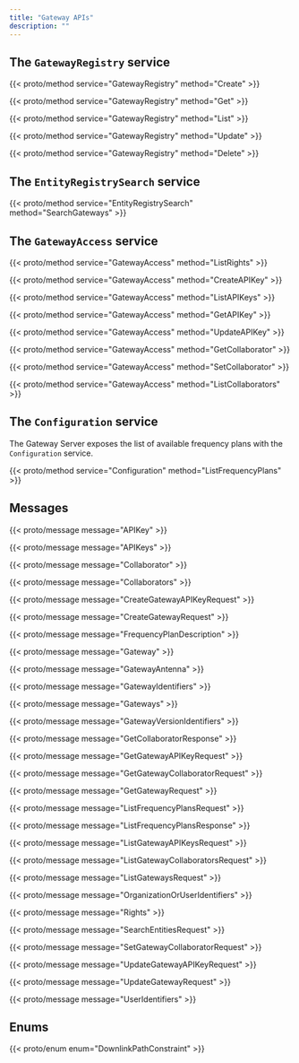 ```yaml
---
title: "Gateway APIs"
description: ""
---
```


## The `GatewayRegistry` service

{{< proto/method service="GatewayRegistry" method="Create" >}}

{{< proto/method service="GatewayRegistry" method="Get" >}}

{{< proto/method service="GatewayRegistry" method="List" >}}

{{< proto/method service="GatewayRegistry" method="Update" >}}

{{< proto/method service="GatewayRegistry" method="Delete" >}}

## The `EntityRegistrySearch` service

{{< proto/method service="EntityRegistrySearch" method="SearchGateways" >}}

## The `GatewayAccess` service

{{< proto/method service="GatewayAccess" method="ListRights" >}}

{{< proto/method service="GatewayAccess" method="CreateAPIKey" >}}

{{< proto/method service="GatewayAccess" method="ListAPIKeys" >}}

{{< proto/method service="GatewayAccess" method="GetAPIKey" >}}

{{< proto/method service="GatewayAccess" method="UpdateAPIKey" >}}

{{< proto/method service="GatewayAccess" method="GetCollaborator" >}}

{{< proto/method service="GatewayAccess" method="SetCollaborator" >}}

{{< proto/method service="GatewayAccess" method="ListCollaborators" >}}

## The `Configuration` service

The Gateway Server exposes the list of available frequency plans with the `Configuration` service.

{{< proto/method service="Configuration" method="ListFrequencyPlans" >}}

## Messages

{{< proto/message message="APIKey" >}}

{{< proto/message message="APIKeys" >}}

{{< proto/message message="Collaborator" >}}

{{< proto/message message="Collaborators" >}}

{{< proto/message message="CreateGatewayAPIKeyRequest" >}}

{{< proto/message message="CreateGatewayRequest" >}}

{{< proto/message message="FrequencyPlanDescription" >}}

{{< proto/message message="Gateway" >}}

{{< proto/message message="GatewayAntenna" >}}

{{< proto/message message="GatewayIdentifiers" >}}

{{< proto/message message="Gateways" >}}

{{< proto/message message="GatewayVersionIdentifiers" >}}

{{< proto/message message="GetCollaboratorResponse" >}}

{{< proto/message message="GetGatewayAPIKeyRequest" >}}

{{< proto/message message="GetGatewayCollaboratorRequest" >}}

{{< proto/message message="GetGatewayRequest" >}}

{{< proto/message message="ListFrequencyPlansRequest" >}}

{{< proto/message message="ListFrequencyPlansResponse" >}}

{{< proto/message message="ListGatewayAPIKeysRequest" >}}

{{< proto/message message="ListGatewayCollaboratorsRequest" >}}

{{< proto/message message="ListGatewaysRequest" >}}

{{< proto/message message="OrganizationOrUserIdentifiers" >}}

{{< proto/message message="Rights" >}}

{{< proto/message message="SearchEntitiesRequest" >}}

{{< proto/message message="SetGatewayCollaboratorRequest" >}}

{{< proto/message message="UpdateGatewayAPIKeyRequest" >}}

{{< proto/message message="UpdateGatewayRequest" >}}

{{< proto/message message="UserIdentifiers" >}}

## Enums

{{< proto/enum enum="DownlinkPathConstraint" >}}
